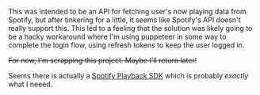This was intended to be an API for fetching user's now playing data from Spotify, but after tinkering for a little, it seems like Spotify's API doesn't really support this. This led to a feeling that the solution was likely going to be a hacky workaround where I'm using puppeteer in some way to complete the login flow, using refresh tokens to keep the user logged in.

~~For now, I'm scrapping this project. Maybe I'll return later!~~

Seems there is actually a [Spotify Playback SDK](https://developer.spotify.com/documentation/web-playback-sdk) which is probably _exactly_ what I neeed.
